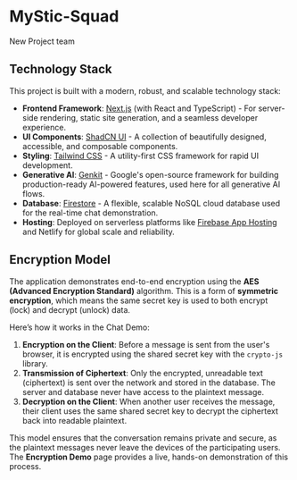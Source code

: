 # MyStic-Squad
New Project team

## Technology Stack

This project is built with a modern, robust, and scalable technology stack:

- **Frontend Framework**: [Next.js](https://nextjs.org/) (with React and TypeScript) - For server-side rendering, static site generation, and a seamless developer experience.
- **UI Components**: [ShadCN UI](https://ui.shadcn.com/) - A collection of beautifully designed, accessible, and composable components.
- **Styling**: [Tailwind CSS](https://tailwindcss.com/) - A utility-first CSS framework for rapid UI development.
- **Generative AI**: [Genkit](https://firebase.google.com/docs/genkit) - Google's open-source framework for building production-ready AI-powered features, used here for all generative AI flows.
- **Database**: [Firestore](https://firebase.google.com/docs/firestore) - A flexible, scalable NoSQL cloud database used for the real-time chat demonstration.
- **Hosting**: Deployed on serverless platforms like [Firebase App Hosting](https://firebase.google.com/docs/app-hosting) and Netlify for global scale and reliability.

## Encryption Model

The application demonstrates end-to-end encryption using the **AES (Advanced Encryption Standard)** algorithm. This is a form of **symmetric encryption**, which means the same secret key is used to both encrypt (lock) and decrypt (unlock) data.

Here’s how it works in the Chat Demo:
1.  **Encryption on the Client**: Before a message is sent from the user's browser, it is encrypted using the shared secret key with the `crypto-js` library.
2.  **Transmission of Ciphertext**: Only the encrypted, unreadable text (ciphertext) is sent over the network and stored in the database. The server and database never have access to the plaintext message.
3.  **Decryption on the Client**: When another user receives the message, their client uses the same shared secret key to decrypt the ciphertext back into readable plaintext.

This model ensures that the conversation remains private and secure, as the plaintext messages never leave the devices of the participating users. The **Encryption Demo** page provides a live, hands-on demonstration of this process.
